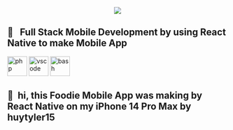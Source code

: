 <p align="center">
  <img src="https://capsule-render.vercel.app/api?text=Hey Everyone!🕹️&animation=fadeIn&type=waving&color=gradient&height=100"/>
</p>

<h2> 🚀 &nbsp; Full Stack Mobile Development by using React Native to make Mobile App</h2>
<p align="left">
<img src="https://cdn.jsdelivr.net/gh/devicons/devicon/icons/typescript/typescript-original.svg" alt="php" width="45" height="45"/>
<img src="https://cdn.jsdelivr.net/gh/devicons/devicon/icons/javascript/javascript-original.svg" alt="vscode" width="45" height="45"/>
<img src="https://cdn.jsdelivr.net/gh/devicons/devicon/icons/supabase/supabase-original.svg" alt="bash" width="45" height="45"/>
</p>
<h2> 🚀 &nbsp;hi, this Foodie Mobile App was making by React Native on my iPhone 14 Pro Max by huytyler15</h2>
